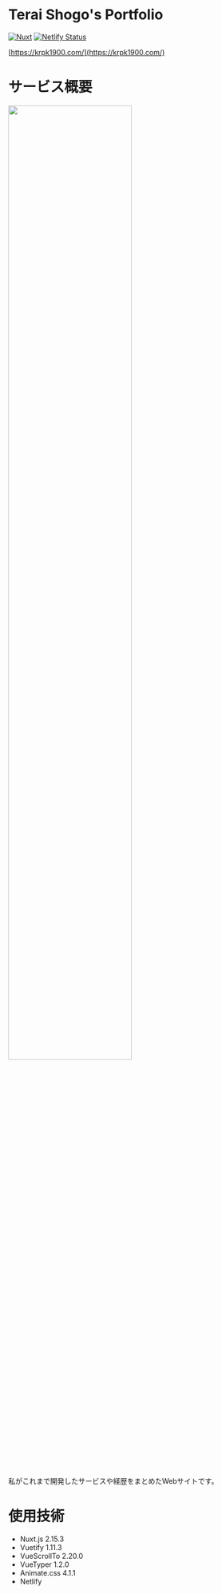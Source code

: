 # Terai Shogo's Portfolio
[![Nuxt](https://img.shields.io/badge/Nuxt-v2.15.3-brightgreen)](https://img.shields.io/badge/Nuxt-v2.15.3-brightgreen)
[![Netlify Status](https://api.netlify.com/api/v1/badges/560b19fe-3d98-4a09-8eea-ee3e55b7c4c6/deploy-status)](https://app.netlify.com/sites/krpk1900/deploys)

[https://krpk1900.com/](https://krpk1900.com/)

# サービス概要

<a href="https://krpk1900.com/">
  <img width="70%" src="https://i.gyazo.com/e55d9e68b6effedf0ab0049e243fced4.png">
</a>

私がこれまで開発したサービスや経歴をまとめたWebサイトです。

# 使用技術
- Nuxt.js 2.15.3
- Vuetify 1.11.3
- VueScrollTo 2.20.0
- VueTyper 1.2.0
- Animate.css 4.1.1
- Netlify
